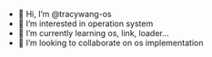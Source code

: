 - 👋 Hi, I’m @tracywang-os
- 👀 I’m interested in operation system 
- 🌱 I’m currently learning os, link, loader...
- 💞️ I’m looking to collaborate on os implementation

<!---
tracywang-os/tracywang-os is a ✨ special ✨ repository because its `README.md` (this file) appears on your GitHub profile.
You can click the Preview link to take a look at your changes.
--->
